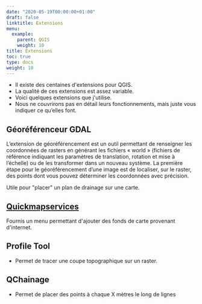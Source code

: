 ```yaml
---
date: "2020-05-19T00:00:00+01:00"
draft: false
linktitle: Extensions
menu:
  example:
    parent: QGIS
    weight: 10
title: Extensions
toc: true
type: docs
weight: 10
---
```


* Il existe des centaines d'extensions pour QGIS.
* La qualité de ces extensions est assez variable.
* Voici quelques extensions que j'utilise. 
* Nous ne couvrirons pas en détail leurs fonctionnements, mais juste vous indiquer ce qu’elles font. 

## Géoréférenceur GDAL


L’extension de géoréférencement est un outil permettant de renseigner les coordonnées de rasters en générant les fichiers « world » (fichiers de référence indiquant les paramètres de translation, rotation et mise à l’échelle) ou de les transformer dans un nouveau système. La première étape pour le géoréférencement d’une image est de localiser, sur le raster, des points dont vous pouvez déterminer les coordonnées avec précision.

Utile pour "placer" un plan de drainage sur une carte.


## [Quickmapservices](https://nextgis.com/blog/quickmapservices/)

Fournis un menu permettant d'ajouter des fonds de carte provenant d'internet.

## Profile Tool

* Permet de tracer une coupe topographique sur un raster.

## QChainage

* Permet de placer des points à chaque X mètres le long de lignes

